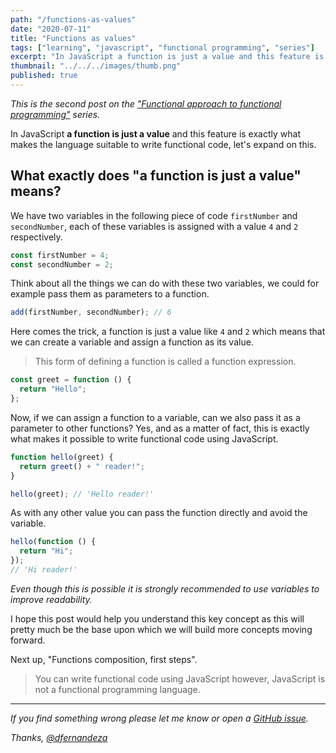 ```yaml
---
path: "/functions-as-values"
date: "2020-07-11"
title: "Functions as values"
tags: ["learning", "javascript", "functional programming", "series"]
excerpt: "In JavaScript a function is just a value and this feature is exactly what makes the language suitable to write functional code, let's expand on this."
thumbnail: "../../../images/thumb.png"
published: true
---
```


_This is the second post on the ["Functional approach to functional programming"](/functional-approach-to-functional-programming) series._

In JavaScript **a function is just a value** and this feature is exactly what makes the language suitable to write functional code, let's expand on this.

## What exactly does "a function is just a value" means?

We have two variables in the following piece of code `firstNumber` and `secondNumber`, each of these variables is assigned with a value `4` and `2` respectively.

```js
const firstNumber = 4;
const secondNumber = 2;
```

Think about all the things we can do with these two variables, we could for example pass them as parameters to a function.

```js
add(firstNumber, secondNumber); // 6
```

Here comes the trick, a function is just a value like `4` and `2` which means that we can create a variable and assign a function as its value.

> This form of defining a function is called a function expression.

```js
const greet = function () {
  return "Hello";
};
```

Now, if we can assign a function to a variable, can we also pass it as a parameter to other functions? Yes, and as a matter of fact, this is exactly what makes it possible to write functional code using JavaScript.

```js
function hello(greet) {
  return greet() + " reader!";
}

hello(greet); // 'Hello reader!'
```

As with any other value you can pass the function directly and avoid the variable.

```js
hello(function () {
  return "Hi";
});
// 'Hi reader!'
```

_Even though this is possible it is strongly recommended to use variables to improve readability._

I hope this post would help you understand this key concept as this will pretty much be the base upon which we will build more concepts moving forward.

Next up, "Functions composition, first steps".

> You can write functional code using JavaScript however, JavaScript is not a functional programming language.

---

_If you find something wrong please let me know or open a [GitHub issue](https://github.com/dfernandeza/danifdz/issues)._

_Thanks, [@dfernandeza](https://twitter.com/dfernandeza)_
